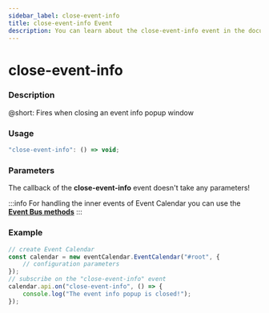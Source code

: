 ```yaml
---
sidebar_label: close-event-info
title: close-event-info Event
description: You can learn about the close-event-info event in the documentation of the DHTMLX JavaScript Event Calendar library. Browse developer guides and API reference, try out code examples and live demos, and download a free 30-day evaluation version of DHTMLX Event Calendar.
---
```


# close-event-info

### Description

@short: Fires when closing an event info popup window

### Usage

~~~jsx {}
"close-event-info": () => void;
~~~

### Parameters

The callback of the **close-event-info** event doesn't take any parameters!

:::info
For handling the inner events of Event Calendar you can use the [**Event Bus methods**](api/overview/internal_eventbus_overview.md)
:::

### Example

~~~jsx {6-8}
// create Event Calendar
const calendar = new eventCalendar.EventCalendar("#root", {
	// configuration parameters
});
// subscribe on the "close-event-info" event
calendar.api.on("close-event-info", () => {
	console.log("The event info popup is closed!");
});
~~~
